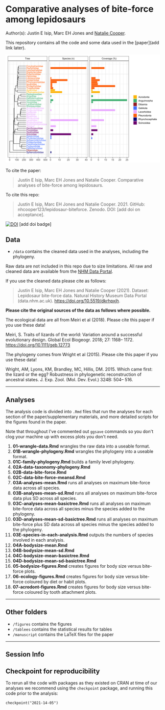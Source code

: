 # Comparative analyses of bite-force among lepidosaurs

Author(s): Justin E Isip, Marc EH Jones and [Natalie Cooper](mailto:natalie.cooper.@nhm.ac.uk).

This repository contains all the code and some data used in the [paper](add link later). 

![alt text](https://github.com/nhcooper123/lepidosaur-biteforce/raw/main/figures/phylogeny-data-coverage-colours.png)

To cite the paper: 
> Justin E Isip, Marc EH Jones and Natalie Cooper. Comparative analyses of bite-force among lepidosaurs.

To cite this repo: 
> Justin E Isip, Marc EH Jones and Natalie Cooper. 2021. GitHub: nhcooper123/lepidosaur-biteforce. Zenodo. DOI: [add doi on acceptance].

[![DOI](https://zenodo.org/badge/161480153.svg)](https://zenodo.org/badge/latestdoi/161480153) [add doi badge]

## Data

* `/data` contains the cleaned data used in the analyses, including the phylogeny.

Raw data are not included in this repo due to size limitations. All raw and cleaned data are available from the [NHM Data Portal](https://doi.org/10.5519/dkrhpxjh). 

If you use the cleaned data please cite as follows: 
> Justin E Isip, Marc EH Jones and Natalie Cooper (2021). Dataset: Lepidosaur bite-force data. Natural History Museum Data Portal (data.nhm.ac.uk). https://doi.org/10.5519/dkrhpxjh.

**Please cite the original sources of the data as follows where possible.**

The ecological data are all from Meiri et al (2018). Please cite this paper if you use these data!

Meiri, S. Traits of lizards of the world: Variation around a successful evolutionary design. Global Ecol Biogeogr. 2018; 27: 1168– 1172. https://doi.org/10.1111/geb.12773

The phylogeny comes from Wright et al (2015). Please cite this paper if you use these data!

Wright, AM, Lyons, KM, Brandley, MC, Hillis, DM. 2015. Which came first: the lizard or the egg? Robustness in phylogenetic reconstruction of ancestral states. J. Exp. Zool. (Mol. Dev. Evol.) 324B: 504– 516.



-------
## Analyses
The analysis code is divided into `.Rmd` files that run the analyses for each section of the paper/supplementary materials, and more detailed scripts for the figures found in the paper.

Note that throughout I've commented out `ggsave` commands so you don't clog your machine up with excess plots you don't need.

1. **01-wrangle-data.Rmd** wrangles the raw data into a useable format.
2. **01B-wrangle-phylogeny.Rmd** wrangles the phylogeny into a useable format.
3. **01C-family-phylogeny.Rmd** builds a family level phylogeny.
4. **02A-data-taxonomy-phylogeny.Rmd**
5. **02B-data-bite-force.Rmd** 
6. **02C-data-bite-force-meansd.Rmd**
7. **03A-analyses-mean.Rmd** runs all analyses on maximum bite-force data across all species.
8. **03B-analyses-mean-sd.Rmd** runs all analyses on maximum bite-force data plus SD across all species.
9. **03C-analyses-mean-basictree.Rmd** runs all analyses on maximum bite-force data across all species minus the species added to the phylogeny.
10. **03D-analyses-mean-sd-basictree.Rmd** runs all analyses on maximum bite-force plus SD data across all species minus the species added to the phylogeny.
11. **03E-species-in-each-analysis.Rmd** outputs the numbers of species involved in each analysis.
12. **04A-bodysize-mean.Rmd**
13. **04B-bodysize-mean-sd.Rmd**
14. **04C-bodysize-mean-basictree.Rmd**
15. **04D-bodysize-mean-sd-basictree.Rmd**
16. **05-bodysize-figures.Rmd** creates figures for body size versus bite-force plots.
17. **06-ecology-figures.Rmd** creates figures for body size versus bite-force coloured by diet or habit plots.
18. **07-acrodont-figures.Rmd** creates figures for body size versus bite-force coloured by tooth attachment plots.


-------
## Other folders

* `/figures` contains the figures
* `/tablees` contains the statistical results for tables
* `/manuscript` contains the LaTeX files for the paper

-------
## Session Info


## Checkpoint for reproducibility
To rerun all the code with packages as they existed on CRAN at time of our analyses we recommend using the `checkpoint` package, and running this code prior to the analysis:

```{r}
checkpoint("2021-14-05")
```
